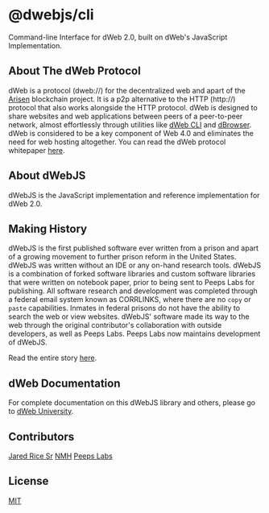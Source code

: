 # @dwebjs/cli
Command-line Interface for dWeb 2.0, built on dWeb's JavaScript Implementation.

## About The dWeb Protocol
dWeb is a protocol (dweb://) for the decentralized web and apart of the [Arisen](https://github.com/arisenio/technical-whitepaper) blockchain project. It is a p2p alternative to the HTTP (http://) protocol that also works alongside the HTTP protocol. dWeb is designed to share websites and web applications between peers of a peer-to-peer network, almost effortlessly through utilities like [dWeb CLI](https://github.com/dwebjs/cli) and [dBrowser](https://github.com/dbrowser/). dWeb is considered to be a key component of Web 4.0 and eliminates the need for web hosting altogether. You can read the dWeb protocol whitepaper [here](https://github.com/distributedweb/whitepaper).

## About dWebJS
dWebJS is the JavaScript implementation and reference implementation for dWeb 2.0. 

## Making History
dWebJS is the first published software ever written from a prison and apart of a growing movement to further prison reform in the United States. dWebJS was written without an IDE or any on-hand research tools. dWebJS is a combination of forked software libraries and custom software libraries that were written on notebook paper, prior to being sent to Peeps Labs for publishing. All software research and development was completed through a federal email system known as CORRLINKS, where there are no `copy` or `paste` capabilities. Inmates in federal prisons do not have the ability to search the web or view websites. dWebJS' software made its way to the web through the original contributor's collaboration with outside developers, as well as Peeps Labs. Peeps Labs now maintains development of dWebJS.

Read the entire story [here](https://github.com/dwebjs/making-history).

## dWeb Documentation
For complete documentation on this dWebJS library and others, please go to [dWeb University](https://dwebuniversity.com).

## Contributors
[Jared Rice Sr](jared@dpeeps.com)
[NMH](nmh@dpeeps.com)
[Peeps Labs](labs@dpeeps.com)

## License
[MIT](LICENSE.md)
